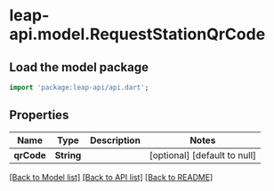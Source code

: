 # leap-api.model.RequestStationQrCode

## Load the model package
```dart
import 'package:leap-api/api.dart';
```

## Properties
Name | Type | Description | Notes
------------ | ------------- | ------------- | -------------
**qrCode** | **String** |  | [optional] [default to null]

[[Back to Model list]](../README.md#documentation-for-models) [[Back to API list]](../README.md#documentation-for-api-endpoints) [[Back to README]](../README.md)


